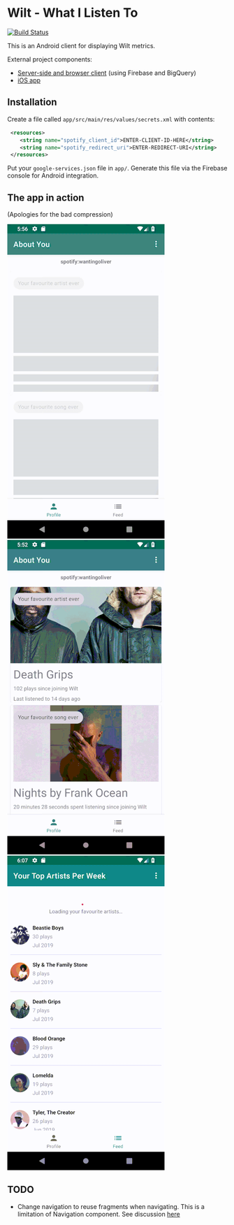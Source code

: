 # Wilt - What I Listen To

[![Build Status](https://travis-ci.org/oliveroneill/wilt-android.svg?branch=master)](https://travis-ci.org/oliveroneill/wilt-android)

This is an Android client for displaying Wilt metrics.

External project components:
- [Server-side and browser client](https://github.com/oliveroneill/wilt) (using Firebase and BigQuery)
- [iOS app](https://github.com/oliveroneill/wilt-ios)

## Installation
Create a file called `app/src/main/res/values/secrets.xml` with contents:
```xml
 <resources>
    <string name="spotify_client_id">ENTER-CLIENT-ID-HERE</string>
    <string name="spotify_redirect_uri">ENTER-REDIRECT-URI</string>
 </resources>
```
Put your `google-services.json` file in `app/`. Generate this file via the
Firebase console for Android integration.

## The app in action
(Apologies for the bad compression)

![The profile screen with shimmering load](gifs/profile.gif)
![The profile screen scrolling](gifs/profile2.gif)
![The feed](gifs/feed.gif)

## TODO
- Change navigation to reuse fragments when navigating. This is a limitation
of Navigation component. See discussion
[here](https://issuetracker.google.com/issues/80029773)
